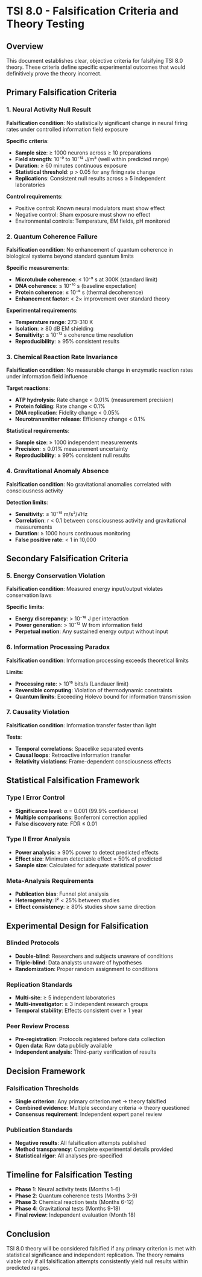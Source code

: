 # TSI 8.0 - Falsification Criteria and Theory Testing

## Overview
This document establishes clear, objective criteria for falsifying TSI 8.0 theory. These criteria define specific experimental outcomes that would definitively prove the theory incorrect.

## Primary Falsification Criteria

### 1. Neural Activity Null Result
**Falsification condition**: No statistically significant change in neural firing rates under controlled information field exposure

**Specific criteria**:
- **Sample size**: ≥ 1000 neurons across ≥ 10 preparations
- **Field strength**: 10⁻⁹ to 10⁻¹² J/m³ (well within predicted range)
- **Duration**: ≥ 60 minutes continuous exposure
- **Statistical threshold**: p > 0.05 for any firing rate change
- **Replications**: Consistent null results across ≥ 5 independent laboratories

**Control requirements**:
- Positive control: Known neural modulators must show effect
- Negative control: Sham exposure must show no effect
- Environmental controls: Temperature, EM fields, pH monitored

### 2. Quantum Coherence Failure
**Falsification condition**: No enhancement of quantum coherence in biological systems beyond standard quantum limits

**Specific measurements**:
- **Microtubule coherence**: ≤ 10⁻⁹ s at 300K (standard limit)
- **DNA coherence**: ≤ 10⁻¹⁰ s (baseline expectation)
- **Protein coherence**: ≤ 10⁻⁸ s (thermal decoherence)
- **Enhancement factor**: < 2× improvement over standard theory

**Experimental requirements**:
- **Temperature range**: 273-310 K
- **Isolation**: ≥ 80 dB EM shielding
- **Sensitivity**: ≤ 10⁻¹² s coherence time resolution
- **Reproducibility**: ≥ 95% consistent results

### 3. Chemical Reaction Rate Invariance
**Falsification condition**: No measurable change in enzymatic reaction rates under information field influence

**Target reactions**:
- **ATP hydrolysis**: Rate change < 0.01% (measurement precision)
- **Protein folding**: Rate change < 0.1%
- **DNA replication**: Fidelity change < 0.05%
- **Neurotransmitter release**: Efficiency change < 0.1%

**Statistical requirements**:
- **Sample size**: ≥ 1000 independent measurements
- **Precision**: ≤ 0.01% measurement uncertainty
- **Reproducibility**: ≥ 99% consistent null results

### 4. Gravitational Anomaly Absence
**Falsification condition**: No gravitational anomalies correlated with consciousness activity

**Detection limits**:
- **Sensitivity**: ≤ 10⁻¹⁵ m/s²/√Hz
- **Correlation**: r < 0.1 between consciousness activity and gravitational measurements
- **Duration**: ≥ 1000 hours continuous monitoring
- **False positive rate**: < 1 in 10,000

## Secondary Falsification Criteria

### 5. Energy Conservation Violation
**Falsification condition**: Measured energy input/output violates conservation laws

**Specific limits**:
- **Energy discrepancy**: > 10⁻¹⁸ J per interaction
- **Power generation**: > 10⁻¹² W from information field
- **Perpetual motion**: Any sustained energy output without input

### 6. Information Processing Paradox
**Falsification condition**: Information processing exceeds theoretical limits

**Limits**:
- **Processing rate**: > 10¹⁵ bits/s (Landauer limit)
- **Reversible computing**: Violation of thermodynamic constraints
- **Quantum limits**: Exceeding Holevo bound for information transmission

### 7. Causality Violation
**Falsification condition**: Information transfer faster than light

**Tests**:
- **Temporal correlations**: Spacelike separated events
- **Causal loops**: Retroactive information transfer
- **Relativity violations**: Frame-dependent consciousness effects

## Statistical Falsification Framework

### Type I Error Control
- **Significance level**: α = 0.001 (99.9% confidence)
- **Multiple comparisons**: Bonferroni correction applied
- **False discovery rate**: FDR ≤ 0.01

### Type II Error Analysis
- **Power analysis**: ≥ 90% power to detect predicted effects
- **Effect size**: Minimum detectable effect = 50% of predicted
- **Sample size**: Calculated for adequate statistical power

### Meta-Analysis Requirements
- **Publication bias**: Funnel plot analysis
- **Heterogeneity**: I² < 25% between studies
- **Effect consistency**: ≥ 80% studies show same direction

## Experimental Design for Falsification

### Blinded Protocols
- **Double-blind**: Researchers and subjects unaware of conditions
- **Triple-blind**: Data analysts unaware of hypotheses
- **Randomization**: Proper random assignment to conditions

### Replication Standards
- **Multi-site**: ≥ 5 independent laboratories
- **Multi-investigator**: ≥ 3 independent research groups
- **Temporal stability**: Effects consistent over ≥ 1 year

### Peer Review Process
- **Pre-registration**: Protocols registered before data collection
- **Open data**: Raw data publicly available
- **Independent analysis**: Third-party verification of results

## Decision Framework

### Falsification Thresholds
- **Single criterion**: Any primary criterion met → theory falsified
- **Combined evidence**: Multiple secondary criteria → theory questioned
- **Consensus requirement**: Independent expert panel review

### Publication Standards
- **Negative results**: All falsification attempts published
- **Method transparency**: Complete experimental details provided
- **Statistical rigor**: All analyses pre-specified

## Timeline for Falsification Testing
- **Phase 1**: Neural activity tests (Months 1-6)
- **Phase 2**: Quantum coherence tests (Months 3-9)
- **Phase 3**: Chemical reaction tests (Months 6-12)
- **Phase 4**: Gravitational tests (Months 9-18)
- **Final review**: Independent evaluation (Month 18)

## Conclusion
TSI 8.0 theory will be considered falsified if any primary criterion is met with statistical significance and independent replication. The theory remains viable only if all falsification attempts consistently yield null results within predicted ranges.